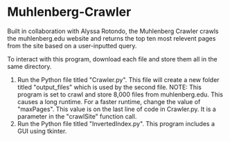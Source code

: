 # Muhlenberg-Crawler
Built in collaboration with Alyssa Rotondo, the Muhlenberg Crawler crawls the muhlenberg.edu website and returns the top ten most relevent pages from the site based on a user-inputted query. 

To interact with this program, download each file and store them all in the same directory. 
1) Run the Python file titled "Crawler.py". This file will create a new folder titled "output_files" which is used by the second file.
   NOTE: This program is set to crawl and store 8,000 files from muhlenberg.edu. This causes a long runtime. For a faster runtime, change the value of "maxPages". This value is on the last line of code in 
   Crawler.py. It is a parameter in the "crawlSite" function call.
2) Run the Python file titled "InvertedIndex.py". This program includes a GUI using tkinter. 
